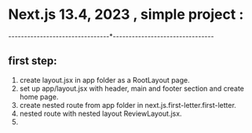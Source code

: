 # Next.js 13.4, 2023 , simple project :

--------------------------------\*--------------------------------

## first step:

1. create layout.jsx in app folder as a RootLayout page.
2. set up app/layout.jsx with header, main and footer section and create home page.
3. create nested route from app folder in next.js.first-letter.first-letter.
4. nested route with nested layout ReviewLayout.jsx.
5.
